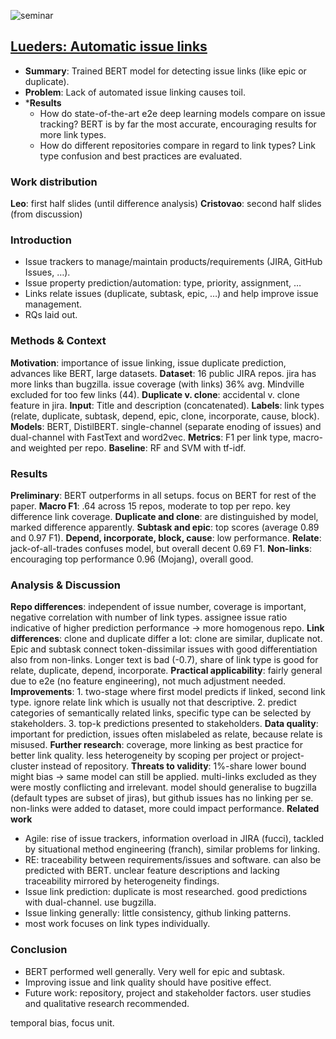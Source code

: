 ![seminar](seminar.pdf#page=69]])

## [Lueders: Automatic issue links](6.%20(present)%20Lueders_RE_2022.pdf)
* **Summary**: Trained BERT model for detecting issue links (like epic or duplicate).
* **Problem**: Lack of automated issue linking causes toil.
* ***Results**
	* How do state-of-the-art e2e deep learning models compare on issue tracking? BERT is by far the most accurate, encouraging results for more link types.
	* How do different repositories compare in regard to link types? Link type confusion and best practices are evaluated.

### Work distribution
**Leo**: first half slides (until difference analysis)
**Cristovao**: second half slides (from discussion)
### Introduction
- Issue trackers to manage/maintain products/requirements (JIRA, GitHub Issues, …).
- Issue property prediction/automation: type, priority, assignment, …
- Links relate issues (duplicate, subtask, epic, …) and help improve issue management.
- RQs laid out.
### Methods & Context
**Motivation**: importance of issue linking, issue duplicate prediction, advances like BERT, large datasets.
**Dataset**: 16 public JIRA repos. jira has more links than bugzilla. issue coverage (with links) 36% avg. Mindville excluded for too few links (44).
**Duplicate v. clone**: accidental v. clone feature in jira.
**Input**: Title and description (concatenated).
**Labels**: link types (relate, duplicate, subtask, depend, epic, clone, incorporate, cause, block).
**Models**: BERT, DistilBERT. single-channel (separate enoding of issues) and dual-channel with FastText and word2vec.
**Metrics**: F1 per link type, macro- and weighted per repo.
**Baseline**: RF and SVM with tf-idf.
### Results
**Preliminary**: BERT outperforms in all setups. focus on BERT for rest of the paper.
**Macro F1**: .64 across 15 repos, moderate to top per repo. key difference link coverage.
**Duplicate and clone**: are distinguished by model, marked difference apparently.
**Subtask and epic**: top scores (average 0.89 and 0.97 F1). 
**Depend, incorporate, block, cause**: low performance.
**Relate**: jack-of-all-trades confuses model, but overall decent 0.69 F1.
**Non-links**: encouraging top performance 0.96 (Mojang), overall good.
### Analysis & Discussion
**Repo differences**: independent of issue number, coverage is important, negative correlation with number of link types. assignee issue ratio indicative of higher prediction performance -> more homogenous repo.
**Link differences**: clone and duplicate differ a lot: clone are similar, duplicate not. Epic and subtask connect token-dissimilar issues with good differentiation also from non-links. Longer text is bad (-0.7), share of link type is good for relate, duplicate, depend, incorporate.
**Practical applicability**: fairly general due to e2e (no feature engineering), not much adjustment needed.
**Improvements**: 1. two-stage where first model predicts if linked, second link type. ignore relate link which is usually not that descriptive. 2. predict categories of semantically related links, specific type can be selected by stakeholders. 3. top-k predictions presented to stakeholders.
**Data quality**: important for prediction, issues often mislabeled as relate, because relate is misused.
**Further research**: coverage, more linking as best practice for better link quality. less heterogeneity by scoping per project or project-cluster instead of repository.
**Threats to validity**: 1%-share lower bound might bias -> same model can still be applied. multi-links excluded as they were mostly conflicting and irrelevant. model should generalise to bugzilla (default types are subset of jiras), but github issues has no linking per se. non-links were added to dataset, more could impact performance.
**Related work**
- Agile: rise of issue trackers, information overload in JIRA (fucci), tackled by situational method engineering (franch), similar problems for linking.
- RE: traceability between requirements/issues and software. can also be predicted with BERT. unclear feature descriptions and lacking traceability mirrored by heterogeneity findings.
- Issue link prediction: duplicate is most researched. good predictions with dual-channel. use bugzilla.
- Issue linking generally:  little consistency, github linking patterns.
- most work focuses on link types individually.
### Conclusion
- BERT performed well generally. Very well for epic and subtask.
- Improving issue and link quality should have positive effect.
- Future work: repository, project and stakeholder factors. user studies and qualitative research recommended.

temporal bias, focus unit.